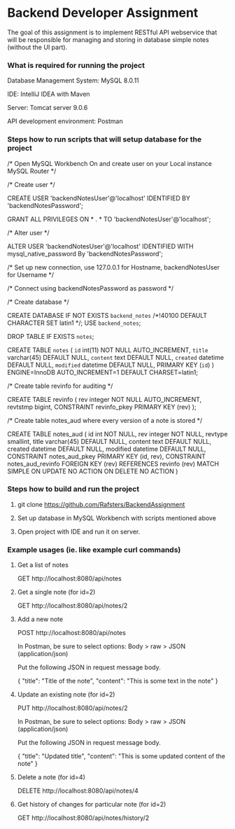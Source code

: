 # Backend Developer Assignment

The goal of this assignment is to implement RESTful API webservice that will be responsible for
managing and storing in database simple notes (without the UI part).

### What is required for running the project

Database Management System: MySQL 8.0.11

IDE: IntelliJ IDEA with Maven

Server: Tomcat server 9.0.6

API development environment: Postman

### Steps how to run scripts that will setup database for the project

/* Open MySQL Workbench On and create user on your Local instance MySQL Router */

/* Create user */

CREATE USER 'backendNotesUser'@'localhost' IDENTIFIED BY 'backendNotesPassword';

GRANT ALL PRIVILEGES ON * . * TO 'backendNotesUser'@'localhost';

/* Alter user */

ALTER USER 'backendNotesUser'@'localhost' IDENTIFIED WITH mysql_native_password By 'backendNotesPassword';


/* Set up new connection, use 127.0.0.1 for Hostname, backendNotesUser for Username */

/* Connect using backendNotesPassword as password */

/* Create database */

CREATE DATABASE  IF NOT EXISTS `backend_notes` /*!40100 DEFAULT CHARACTER SET latin1 */;
USE `backend_notes`;

DROP TABLE IF EXISTS `notes`;

CREATE TABLE `notes` (
  `id` int(11) NOT NULL AUTO_INCREMENT,
  `title` varchar(45) DEFAULT NULL,
  `content` text DEFAULT NULL,
  `created` datetime DEFAULT NULL,
  `modified` datetime DEFAULT NULL,
  PRIMARY KEY (`id`)
) ENGINE=InnoDB AUTO_INCREMENT=1 DEFAULT CHARSET=latin1;


/* Create table revinfo for auditing */

CREATE TABLE revinfo
(
rev integer NOT NULL AUTO_INCREMENT,
revtstmp bigint,
CONSTRAINT revinfo_pkey PRIMARY KEY (rev)
);

/* Create table notes_aud where every version of a note is stored */

CREATE TABLE notes_aud
(
id int NOT NULL,
rev integer NOT NULL,
revtype smallint,
title varchar(45) DEFAULT NULL,
content text DEFAULT NULL,
created datetime DEFAULT NULL,
modified datetime DEFAULT NULL,
CONSTRAINT notes_aud_pkey PRIMARY KEY (id, rev),
CONSTRAINT notes_aud_revinfo FOREIGN KEY (rev)
REFERENCES revinfo (rev) MATCH SIMPLE
ON UPDATE NO ACTION ON DELETE NO ACTION
)

### Steps how to build and run the project

1. git clone https://github.com/Rafsters/BackendAssignment

2. Set up database in MySQL Workbench with scripts mentioned above

3. Open project with IDE and run it on server.

### Example usages (ie. like example curl commands)

1. Get a list of notes

	GET http://localhost:8080/api/notes

2. Get a single note (for id=2)

	GET http://localhost:8080/api/notes/2

3. Add a new note 

	POST http://localhost:8080/api/notes 

	In Postman, be sure to select options: Body > raw > JSON (application/json)

	Put the following JSON in request message body.

	{
		"title": "Title of the note",
		"content": "This is some text in the note"
	}

4. Update an existing note (for id=2)

	PUT http://localhost:8080/api/notes/2

	In Postman, be sure to select options: Body > raw > JSON (application/json)

	Put the following JSON in request message body.

	{
		"title": "Updated title",
		"content": "This is some updated content of the note"
	}

5. Delete a note (for id=4)

	DELETE http://localhost:8080/api/notes/4

6. Get history of changes for particular note (for id=2)

	GET http://localhost:8080/api/notes/history/2
